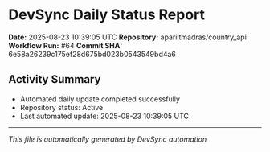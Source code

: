# DevSync Daily Status Report

**Date:** 2025-08-23 10:39:05 UTC
**Repository:** apariitmadras/country_api
**Workflow Run:** #64
**Commit SHA:** 6e58a26239c175ef28d675bd023b0543549bd4a6

## Activity Summary
- Automated daily update completed successfully
- Repository status: Active
- Last automated update: 2025-08-23 10:39:05 UTC

---
*This file is automatically generated by DevSync automation*
